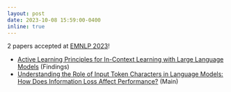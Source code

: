 ```yaml
---
layout: post
date: 2023-10-08 15:59:00-0400
inline: true
---
```


2 papers accepted at [EMNLP 2023](https://2023.emnlp.org/)!
- [Active Learning Principles for In-Context Learning with Large Language Models](https://arxiv.org/abs/2305.14264) (Findings)
- [Understanding the Role of Input Token Characters in Language Models: How Does Information Loss Affect Performance?](https://arxiv.org/abs/2310.17271) (Main)
